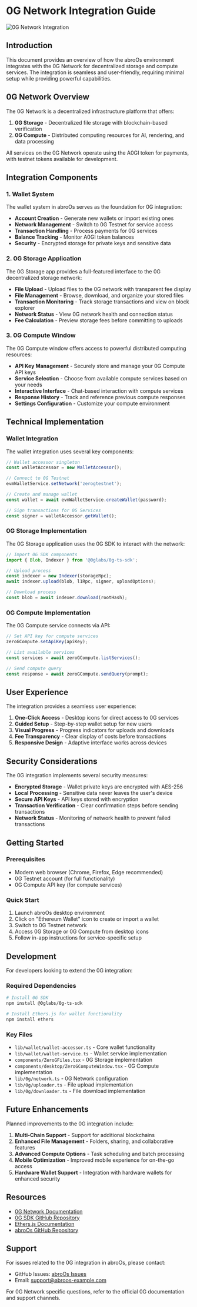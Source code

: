# 0G Network Integration Guide

![0G Network Integration](https://example.com/0g-integration.png)

## Introduction

This document provides an overview of how the abroOs environment integrates with the 0G Network for decentralized storage and compute services. The integration is seamless and user-friendly, requiring minimal setup while providing powerful capabilities.

## 0G Network Overview

The 0G Network is a decentralized infrastructure platform that offers:

1. **0G Storage** - Decentralized file storage with blockchain-based verification
2. **0G Compute** - Distributed computing resources for AI, rendering, and data processing

All services on the 0G Network operate using the A0GI token for payments, with testnet tokens available for development.

## Integration Components

### 1. Wallet System

The wallet system in abroOs serves as the foundation for 0G integration:

- **Account Creation** - Generate new wallets or import existing ones
- **Network Management** - Switch to 0G Testnet for service access
- **Transaction Handling** - Process payments for 0G services
- **Balance Tracking** - Monitor A0GI token balances
- **Security** - Encrypted storage for private keys and sensitive data

### 2. 0G Storage Application

The 0G Storage app provides a full-featured interface to the 0G decentralized storage network:

- **File Upload** - Upload files to the 0G network with transparent fee display
- **File Management** - Browse, download, and organize your stored files
- **Transaction Monitoring** - Track storage transactions and view on block explorer
- **Network Status** - View 0G network health and connection status
- **Fee Calculation** - Preview storage fees before committing to uploads

### 3. 0G Compute Window

The 0G Compute window offers access to powerful distributed computing resources:

- **API Key Management** - Securely store and manage your 0G Compute API keys
- **Service Selection** - Choose from available compute services based on your needs
- **Interactive Interface** - Chat-based interaction with compute services
- **Response History** - Track and reference previous compute responses
- **Settings Configuration** - Customize your compute environment

## Technical Implementation

### Wallet Integration

The wallet integration uses several key components:

```typescript
// Wallet accessor singleton
const walletAccessor = new WalletAccessor();

// Connect to 0G Testnet
evmWalletService.setNetwork('zerogtestnet');

// Create and manage wallet
const wallet = await evmWalletService.createWallet(password);

// Sign transactions for 0G Services
const signer = walletAccessor.getWallet();
```

### 0G Storage Implementation

The 0G Storage application uses the 0G SDK to interact with the network:

```typescript
// Import 0G SDK components
import { Blob, Indexer } from '@0glabs/0g-ts-sdk';

// Upload process
const indexer = new Indexer(storageRpc);
await indexer.upload(blob, l1Rpc, signer, uploadOptions);

// Download process
const blob = await indexer.download(rootHash);
```

### 0G Compute Implementation

The 0G Compute service connects via API:

```typescript
// Set API key for compute services
zeroGCompute.setApiKey(apiKey);

// List available services
const services = await zeroGCompute.listServices();

// Send compute query
const response = await zeroGCompute.sendQuery(prompt);
```

## User Experience

The integration provides a seamless user experience:

1. **One-Click Access** - Desktop icons for direct access to 0G services
2. **Guided Setup** - Step-by-step wallet setup for new users
3. **Visual Progress** - Progress indicators for uploads and downloads
4. **Fee Transparency** - Clear display of costs before transactions
5. **Responsive Design** - Adaptive interface works across devices

## Security Considerations

The 0G integration implements several security measures:

- **Encrypted Storage** - Wallet private keys are encrypted with AES-256
- **Local Processing** - Sensitive data never leaves the user's device
- **Secure API Keys** - API keys stored with encryption
- **Transaction Verification** - Clear confirmation steps before sending transactions
- **Network Status** - Monitoring of network health to prevent failed transactions

## Getting Started

### Prerequisites

- Modern web browser (Chrome, Firefox, Edge recommended)
- 0G Testnet account (for full functionality)
- 0G Compute API key (for compute services)

### Quick Start

1. Launch abroOs desktop environment
2. Click on "Ethereum Wallet" icon to create or import a wallet
3. Switch to 0G Testnet network
4. Access 0G Storage or 0G Compute from desktop icons
5. Follow in-app instructions for service-specific setup

## Development

For developers looking to extend the 0G integration:

### Required Dependencies

```bash
# Install 0G SDK
npm install @0glabs/0g-ts-sdk

# Install Ethers.js for wallet functionality
npm install ethers
```

### Key Files

- `lib/wallet/wallet-accessor.ts` - Core wallet functionality
- `lib/wallet/wallet-service.ts` - Wallet service implementation
- `components/ZeroGFiles.tsx` - 0G Storage implementation
- `components/desktop/ZeroGComputeWindow.tsx` - 0G Compute implementation
- `lib/0g/network.ts` - 0G Network configuration
- `lib/0g/uploader.ts` - File upload implementation
- `lib/0g/downloader.ts` - File download implementation

## Future Enhancements

Planned improvements to the 0G integration include:

1. **Multi-Chain Support** - Support for additional blockchains
2. **Enhanced File Management** - Folders, sharing, and collaborative features
3. **Advanced Compute Options** - Task scheduling and batch processing
4. **Mobile Optimization** - Improved mobile experience for on-the-go access
5. **Hardware Wallet Support** - Integration with hardware wallets for enhanced security

## Resources

- [0G Network Documentation](https://docs.0g.ai/)
- [0G SDK GitHub Repository](https://github.com/0glabs/0g-ts-sdk)
- [Ethers.js Documentation](https://docs.ethers.org/)
- [abroOs GitHub Repository](https://github.com/yourusername/abroos)

## Support

For issues related to the 0G integration in abroOs, please contact:

- GitHub Issues: [abroOs Issues](https://github.com/yourusername/abroos/issues)
- Email: support@abroos-example.com

For 0G Network specific questions, refer to the official 0G documentation and support channels. 